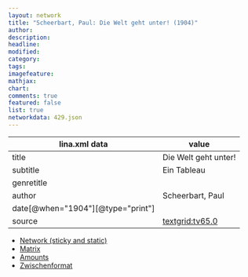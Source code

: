 ```yaml
---
layout: network
title: "Scheerbart, Paul: Die Welt geht unter! (1904)"
author:
description:
headline:
modified:
category:
tags:
imagefeature: 
mathjax: 
chart: 
comments: true
featured: false
list: true
networkdata: 429.json
---
```

lina.xml data  | value
------------- | -------------
title|Die Welt geht unter!
subtitle|Ein Tableau
genretitle|
author|Scheerbart, Paul
date[@when="1904"][@type="print"]|
source|[textgrid:tv65.0](https://textgridlab.org/1.0/tgcrud-public/rest/textgrid:tv65.0/data)



* [Network (sticky and static)](/network429)
* [Matrix](/matrix429)
* [Amounts](/amount429)
* [Zwischenformat](/lina429 )
